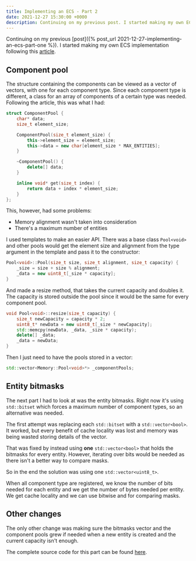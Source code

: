 ```yaml
---
title: Implementing an ECS - Part 2
date: 2021-12-27 15:30:00 +0000
description: Continuing on my previous post. I started making my own ECS implementation...
---
```


Continuing on my previous [post]({% post_url 2021-12-27-implementing-an-ecs-part-one %}). I started making my own ECS implementation following this [article](https://www.david-colson.com/2020/02/09/making-a-simple-ecs.html).

## Component pool

The structure containing the components can be viewed as a vector of vectors, with one for each component type. Since each component type is different, a class for an array of components of a certain type was needed. Following the article, this was what I had:

```cpp
struct ComponentPool {
    char* data;
    size_t element_size;

    ComponentPool(size_t element_size) {
        this->element_size = element_size;
        this->data = new char[element_size * MAX_ENTITIES];
    }

    ~ComponentPool() {
        delete[] data;
    }

    inline void* get(size_t index) {
        return data + index * element_size;
    }
};
```

This, however, had some problems:

- Memory alignment wasn't taken into consideration
- There's a maximum number of entities

I used templates to make an easier API. There was a base class `Pool<void>` and other pools would get the element size and alignment from the type argument in the template and pass it to the constructor:

```cpp
Pool<void>::Pool(size_t size, size_t alignment, size_t capacity) {
    _size = size + size % alignment;
    _data = new uint8_t[_size * capacity];
}
```

And made a resize method, that takes the current capacity and doubles it. The capacity is stored outside the pool since it would be the same for every component pool.

```cpp
void Pool<void>::resize(size_t capacity) {
    size_t newCapacity = capacity * 2;
    uint8_t* newData = new uint8_t[_size * newCapacity];
    std::memcpy(newData, _data, _size * capacity);
    delete[] _data;
    _data = newData;
}
```

Then I just need to have the pools stored in a vector:

```cpp
std::vector<Memory::Pool<void>*> _componentPools;
```

## Entity bitmasks

The next part I had to look at was the entity bitmasks. Right now it's using `std::bitset` which forces a maximum number of component types, so an alternative was needed.

The first attempt was replacing each `std::bitset` with a `std::vector<bool>`. It worked, but every benefit of cache locality was lost and memory was being wasted storing details of the vector.

That was fixed by instead using **one** `std::vector<bool>` that holds the bitmasks for every entity. However, iterating over bits would be needed as there isn't a better way to compare masks.

So in the end the solution was using one `std::vector<uint8_t>`.

When all component type are registered, we know the number of bits needed for each entity and we get the number of bytes needed per entity. We get cache locality and we can use bitwise and for comparing masks.

## Other changes

The only other change was making sure the bitmasks vector and the component pools grew if needed when a new entity is created and the current capacity isn't enough.

The complete source code for this part can be found [here](https://github.com/EdSwordsmith/my_ecs/tree/4a9c2a98ca3b9ad8d5a1db259c245004f33fd876).
